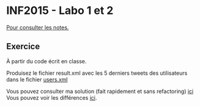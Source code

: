# INF2015 - Labo 1 et 2
[Pour consulter les notes.](https://github.com/alexcp/inf2015)

## Exercice
À partir du code écrit en classe.

Produisez le fichier result.xml avec les 5 derniers tweets des utilisateurs dans le fichier [users.xml](https://github.com/alexcp/inf2015--twitter-api/blob/master/users.xml)

Vous pouvez consulter ma solution (fait rapidement et sans refactoring) [ici](https://github.com/alexcp/inf2015--twitter-api/tree/exercice)
Vous pouvez voir les différences [ici](https://github.com/alexcp/inf2015--twitter-api/compare/exercice).
